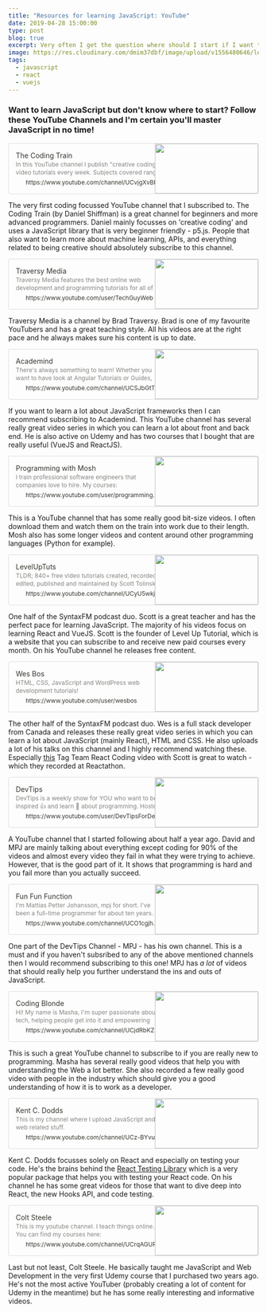 ```yaml
---
title: "Resources for learning JavaScript: YouTube"
date: 2019-04-28 15:00:00
type: post
blog: true
excerpt: Very often I get the question where should I start if I want to learn JavaScript? Besides recommending a few online courses I don't have much to fall back on. In the next few posts I have therefore collated all the resources that I have used (and still use) to learn JavaScript. We're starting with a list of YouTube channels that I follow.
image: https://res.cloudinary.com/dmim37dbf/image/upload/v1556480646/learningJS_-_YT.png
tags:
  - javascript
  - react
  - vuejs
---
```


### Want to learn JavaScript but don't know where to start? Follow these YouTube Channels and I'm certain you'll master JavaScript in no time!

<div data-block-id="5f90d3ea-f992-4460-8ea4-bfa16e00d0c9" class="notion-selectable" style="width: 100%; max-width: calc(((100vw - 0px) - 240px) - 192px); margin-top: 4px; margin-bottom: 4px;"><div><div style="display: flex;"><div class="notion-cursor-default" style="display: flex; flex-wrap: wrap-reverse; align-items: stretch; text-align: left; overflow: hidden; border: 1px solid rgba(55, 53, 47, 0.16); border-radius: 3px; position: relative; flex-grow: 1; color: rgb(55, 53, 47);"><div style="flex: 4 1 180px; min-height: 60px; overflow: hidden; text-align: left;"><a href="https://www.youtube.com/channel/UCvjgXvBlbQiydffZU7m1_aw" target="_blank" rel="noopener noreferrer nofollow" style="display: block; color: inherit; text-decoration: none; height: 100%;"><div style="cursor: pointer; user-select: none; transition: background 120ms ease-in 0s; width: 100%; display: block; padding: 14px; height: 100%;"><div style="font-size: 14px; line-height: 20px; max-height: 20px; overflow: hidden;">The Coding Train</div><div style="font-size: 12px; line-height: 16px; color: rgba(55, 53, 47, 0.6); max-height: 32px; overflow: hidden;">In this YouTube channel I publish "creative coding" video tutorials every week. Subjects covered range from the basics of programming languages like JavaScri...</div><div style="font-size: 12px; line-height: 16px; display: flex; overflow: hidden; margin-top: 4px;"><img src="https://s.ytimg.com/yts/img/favicon-vfl8qSV2F.ico" style="width: 16px; height: 16px; min-width: 16px; margin-right: 4px;"><div style="min-width: 0px; white-space: nowrap; overflow: hidden; text-overflow: ellipsis;">https://www.youtube.com/channel/UCvjgXvBlbQiydffZU7m1_aw</div></div></div></a></div><div style="flex: 1 1 180px; min-height: 80px; display: block; position: relative;"><div style="position: absolute; top: 0px; left: 0px; right: 0px; bottom: 0px;"><div style="width: 100%; height: 100%;"><img src="https://yt3.ggpht.com/a-/AAuE7mC56ctnjTBFVmFaDttL3sC26U2CRiICqBgJ-g=s900-mo-c-c0xffffffff-rj-k-no" style="display: block; object-fit: cover; border-radius: 1px; width: 100%; height: 100%;"></div></div></div></div></div></div></div>

The very first coding focussed YouTube channel that I subscribed to. The Coding Train (by Daniel Shiffman) is a great channel for beginners and more advanced programmers. Daniel mainly focusses on 'creative coding' and uses a JavaScript library that is very beginner friendly - p5.js. People that also want to learn more about machine learning, APIs, and everything related to being creative should absolutely subscribe to this channel.

<div data-block-id="ed5cca04-bb63-4b06-98fc-3a5c41a30d03" class="notion-selectable" style="width: 100%; max-width: calc(((100vw - 0px) - 240px) - 192px); margin-top: 4px; margin-bottom: 4px;"><div><div style="display: flex;"><div class="notion-cursor-default" style="display: flex; flex-wrap: wrap-reverse; align-items: stretch; text-align: left; overflow: hidden; border: 1px solid rgba(55, 53, 47, 0.16); border-radius: 3px; position: relative; flex-grow: 1; color: rgb(55, 53, 47);"><div style="flex: 4 1 180px; min-height: 60px; overflow: hidden; text-align: left;"><a href="https://www.youtube.com/user/TechGuyWeb" target="_blank" rel="noopener noreferrer nofollow" style="display: block; color: inherit; text-decoration: none; height: 100%;"><div style="cursor: pointer; user-select: none; transition: background 120ms ease-in 0s; width: 100%; display: block; padding: 14px; height: 100%;"><div style="font-size: 14px; line-height: 20px; max-height: 20px; overflow: hidden;">Traversy Media</div><div style="font-size: 12px; line-height: 16px; color: rgba(55, 53, 47, 0.6); max-height: 32px; overflow: hidden;">Traversy Media features the best online web development and programming tutorials for all of the latest web technologies including Node.js, Angular 2, React.js, PHP, Rails, HTML, CSS and much more</div><div style="font-size: 12px; line-height: 16px; display: flex; overflow: hidden; margin-top: 4px;"><img src="https://s.ytimg.com/yts/img/favicon-vfl8qSV2F.ico" style="width: 16px; height: 16px; min-width: 16px; margin-right: 4px;"><div style="min-width: 0px; white-space: nowrap; overflow: hidden; text-overflow: ellipsis;">https://www.youtube.com/user/TechGuyWeb</div></div></div></a></div><div style="flex: 1 1 180px; min-height: 80px; display: block; position: relative;"><div style="position: absolute; top: 0px; left: 0px; right: 0px; bottom: 0px;"><div style="width: 100%; height: 100%;"><img src="https://yt3.ggpht.com/a-/AAuE7mDwFmBMeUdQ9GSpatt0J9QPSC0sPLQz_4mc_A=s900-mo-c-c0xffffffff-rj-k-no" style="display: block; object-fit: cover; border-radius: 1px; width: 100%; height: 100%;"></div></div></div></div></div></div></div>

Traversy Media is a channel by Brad Traversy. Brad is one of my favourite YouTubers and has a great teaching style. All his videos are at the right pace and he always makes sure his content is up to date.

<div data-block-id="52733b5b-4db8-452d-845e-bd9100e76490" class="notion-selectable" style="width: 100%; max-width: calc(((100vw - 0px) - 240px) - 192px); margin-top: 4px; margin-bottom: 4px;"><div><div style="display: flex;"><div class="notion-cursor-default" style="display: flex; flex-wrap: wrap-reverse; align-items: stretch; text-align: left; overflow: hidden; border: 1px solid rgba(55, 53, 47, 0.16); border-radius: 3px; position: relative; flex-grow: 1; color: rgb(55, 53, 47);"><div style="flex: 4 1 180px; min-height: 60px; overflow: hidden; text-align: left;"><a href="https://www.youtube.com/channel/UCSJbGtTlrDami-tDGPUV9-w" target="_blank" rel="noopener noreferrer nofollow" style="display: block; color: inherit; text-decoration: none; height: 100%;"><div style="cursor: pointer; user-select: none; transition: background 120ms ease-in 0s; width: 100%; display: block; padding: 14px; height: 100%;"><div style="font-size: 14px; line-height: 20px; max-height: 20px; overflow: hidden;">Academind</div><div style="font-size: 12px; line-height: 16px; color: rgba(55, 53, 47, 0.6); max-height: 32px; overflow: hidden;">There's always something to learn! Whether you want to have look at Angular Tutorials or Guides, Vue.js, other Frontend Development Content or Data Science T...</div><div style="font-size: 12px; line-height: 16px; display: flex; overflow: hidden; margin-top: 4px;"><img src="https://s.ytimg.com/yts/img/favicon-vfl8qSV2F.ico" style="width: 16px; height: 16px; min-width: 16px; margin-right: 4px;"><div style="min-width: 0px; white-space: nowrap; overflow: hidden; text-overflow: ellipsis;">https://www.youtube.com/channel/UCSJbGtTlrDami-tDGPUV9-w</div></div></div></a></div><div style="flex: 1 1 180px; min-height: 80px; display: block; position: relative;"><div style="position: absolute; top: 0px; left: 0px; right: 0px; bottom: 0px;"><div style="width: 100%; height: 100%;"><img src="https://yt3.ggpht.com/a-/AAuE7mC4twuaLeHHSfnzowVpRNJ4qhyn-8_DZUSShg=s900-mo-c-c0xffffffff-rj-k-no" style="display: block; object-fit: cover; border-radius: 1px; width: 100%; height: 100%;"></div></div></div></div></div></div></div>

If you want to learn a lot about JavaScript frameworks then I can recommend subscribing to Academind. This YouTube channel has several really great video series in which you can learn a lot about front and back end. He is also active on Udemy and has two courses that I bought that are really useful (VueJS and ReactJS).

<div data-block-id="c86c48a5-cecf-400c-abc5-d2a5f9d4f2c1" class="notion-selectable" style="width: 100%; max-width: calc(((100vw - 0px) - 240px) - 192px); margin-top: 4px; margin-bottom: 4px;"><div><div style="display: flex;"><div class="notion-cursor-default" style="display: flex; flex-wrap: wrap-reverse; align-items: stretch; text-align: left; overflow: hidden; border: 1px solid rgba(55, 53, 47, 0.16); border-radius: 3px; position: relative; flex-grow: 1; color: rgb(55, 53, 47);"><div style="flex: 4 1 180px; min-height: 60px; overflow: hidden; text-align: left;"><a href="https://www.youtube.com/user/programmingwithmosh" target="_blank" rel="noopener noreferrer nofollow" style="display: block; color: inherit; text-decoration: none; height: 100%;"><div style="cursor: pointer; user-select: none; transition: background 120ms ease-in 0s; width: 100%; display: block; padding: 14px; height: 100%;"><div style="font-size: 14px; line-height: 20px; max-height: 20px; overflow: hidden;">Programming with Mosh</div><div style="font-size: 12px; line-height: 16px; color: rgba(55, 53, 47, 0.6); max-height: 32px; overflow: hidden;">I train professional software engineers that companies love to hire. My courses: http://codewithmosh.com My blog: http://programmingwithmosh.com Connect on social media: http://www.twitter.com/moshhamedani https://www.facebook.com/programmingwithmosh #python #javascript #chsarp</div><div style="font-size: 12px; line-height: 16px; display: flex; overflow: hidden; margin-top: 4px;"><img src="https://s.ytimg.com/yts/img/favicon-vfl8qSV2F.ico" style="width: 16px; height: 16px; min-width: 16px; margin-right: 4px;"><div style="min-width: 0px; white-space: nowrap; overflow: hidden; text-overflow: ellipsis;">https://www.youtube.com/user/programmingwithmosh</div></div></div></a></div><div style="flex: 1 1 180px; min-height: 80px; display: block; position: relative;"><div style="position: absolute; top: 0px; left: 0px; right: 0px; bottom: 0px;"><div style="width: 100%; height: 100%;"><img src="https://yt3.ggpht.com/a-/AAuE7mBCrbz-IwFv2CcXV5A4182dhvlR8_WZ2qBMNQ=s900-mo-c-c0xffffffff-rj-k-no" style="display: block; object-fit: cover; border-radius: 1px; width: 100%; height: 100%;"></div></div></div></div></div></div></div>

This is a YouTube channel that has some really good bit-size videos. I often download them and watch them on the train into work due to their length. Mosh also has some longer videos and content around other programming languages (Python for example).

<div data-block-id="32d61944-4899-440c-9523-ddf1460f561d" class="notion-selectable" style="width: 100%; max-width: calc(((100vw - 0px) - 240px) - 192px); margin-top: 4px; margin-bottom: 4px;"><div><div style="display: flex;"><div class="notion-cursor-default" style="display: flex; flex-wrap: wrap-reverse; align-items: stretch; text-align: left; overflow: hidden; border: 1px solid rgba(55, 53, 47, 0.16); border-radius: 3px; position: relative; flex-grow: 1; color: rgb(55, 53, 47);"><div style="flex: 4 1 180px; min-height: 60px; overflow: hidden; text-align: left;"><a href="https://www.youtube.com/channel/UCyU5wkjgQYGRB0hIHMwm2Sg" target="_blank" rel="noopener noreferrer nofollow" style="display: block; color: inherit; text-decoration: none; height: 100%;"><div style="cursor: pointer; user-select: none; transition: background 120ms ease-in 0s; width: 100%; display: block; padding: 14px; height: 100%;"><div style="font-size: 14px; line-height: 20px; max-height: 20px; overflow: hidden;">LevelUpTuts</div><div style="font-size: 12px; line-height: 16px; color: rgba(55, 53, 47, 0.6); max-height: 32px; overflow: hidden;">TLDR; 840+ free video tutorials created, recorded, edited, published and maintained by Scott Tolinski. The Story Level Up Tutorials was created in March of 2...</div><div style="font-size: 12px; line-height: 16px; display: flex; overflow: hidden; margin-top: 4px;"><img src="https://s.ytimg.com/yts/img/favicon-vfl8qSV2F.ico" style="width: 16px; height: 16px; min-width: 16px; margin-right: 4px;"><div style="min-width: 0px; white-space: nowrap; overflow: hidden; text-overflow: ellipsis;">https://www.youtube.com/channel/UCyU5wkjgQYGRB0hIHMwm2Sg</div></div></div></a></div><div style="flex: 1 1 180px; min-height: 80px; display: block; position: relative;"><div style="position: absolute; top: 0px; left: 0px; right: 0px; bottom: 0px;"><div style="width: 100%; height: 100%;"><img src="https://yt3.ggpht.com/a-/AAuE7mAIWDB1ZamlGoYIGEOk_93sWzbZnCNEqXnn8w=s900-mo-c-c0xffffffff-rj-k-no" style="display: block; object-fit: cover; border-radius: 1px; width: 100%; height: 100%;"></div></div></div></div></div></div></div>

One half of the SyntaxFM podcast duo. Scott is a great teacher and has the perfect pace for learning JavaScript. The majority of his videos focus on learning React and VueJS. Scott is the founder of Level Up Tutorial, which is a website that you can subscribe to and receive new paid courses every month. On his YouTube channel he releases free content.

<div data-block-id="079ec3cb-a762-479e-b56b-a9f52ff81bcc" class="notion-selectable" style="width: 100%; max-width: calc(((100vw - 0px) - 240px) - 192px); margin-top: 4px; margin-bottom: 4px;"><div><div style="display: flex;"><div class="notion-cursor-default" style="display: flex; flex-wrap: wrap-reverse; align-items: stretch; text-align: left; overflow: hidden; border: 1px solid rgba(55, 53, 47, 0.16); border-radius: 3px; position: relative; flex-grow: 1; color: rgb(55, 53, 47);"><div style="flex: 4 1 180px; min-height: 60px; overflow: hidden; text-align: left;"><a href="https://www.youtube.com/user/wesbos" target="_blank" rel="noopener noreferrer nofollow" style="display: block; color: inherit; text-decoration: none; height: 100%;"><div style="cursor: pointer; user-select: none; transition: background 120ms ease-in 0s; width: 100%; display: block; padding: 14px; height: 100%;"><div style="font-size: 14px; line-height: 20px; max-height: 20px; overflow: hidden;">Wes Bos</div><div style="font-size: 12px; line-height: 16px; color: rgba(55, 53, 47, 0.6); max-height: 32px; overflow: hidden;">HTML, CSS, JavaScript and WordPress web development tutorials!</div><div style="font-size: 12px; line-height: 16px; display: flex; overflow: hidden; margin-top: 4px;"><img src="https://s.ytimg.com/yts/img/favicon-vfl8qSV2F.ico" style="width: 16px; height: 16px; min-width: 16px; margin-right: 4px;"><div style="min-width: 0px; white-space: nowrap; overflow: hidden; text-overflow: ellipsis;">https://www.youtube.com/user/wesbos</div></div></div></a></div><div style="flex: 1 1 180px; min-height: 80px; display: block; position: relative;"><div style="position: absolute; top: 0px; left: 0px; right: 0px; bottom: 0px;"><div style="width: 100%; height: 100%;"><img src="https://yt3.ggpht.com/a-/AAuE7mANQu0Jqo92dvIUUTie-5QqGlTKYK7M15bxwg=s900-mo-c-c0xffffffff-rj-k-no" style="display: block; object-fit: cover; border-radius: 1px; width: 100%; height: 100%;"></div></div></div></div></div></div></div>

The other half of the SyntaxFM podcast duo. Wes is a full stack developer from Canada and releases these really great video series in which you can learn a lot about JavaScript (mainly React), HTML and CSS. He also uploads a lot of his talks on this channel and I highly recommend watching these. Especially [this](https://www.youtube.com/watch?v=181JRA0Y_zo) Tag Team React Coding video with Scott is great to watch - which they recorded at Reactathon.

<div data-block-id="42c3acba-6f24-4f75-9c09-51537503b97e" class="notion-selectable" style="width: 100%; max-width: calc(((100vw - 0px) - 240px) - 192px); margin-top: 4px; margin-bottom: 4px;"><div><div style="display: flex;"><div class="notion-cursor-default" style="display: flex; flex-wrap: wrap-reverse; align-items: stretch; text-align: left; overflow: hidden; border: 1px solid rgba(55, 53, 47, 0.16); border-radius: 3px; position: relative; flex-grow: 1; color: rgb(55, 53, 47);"><div style="flex: 4 1 180px; min-height: 60px; overflow: hidden; text-align: left;"><a href="https://www.youtube.com/user/DevTipsForDesigners" target="_blank" rel="noopener noreferrer nofollow" style="display: block; color: inherit; text-decoration: none; height: 100%;"><div style="cursor: pointer; user-select: none; transition: background 120ms ease-in 0s; width: 100%; display: block; padding: 14px; height: 100%;"><div style="font-size: 14px; line-height: 20px; max-height: 20px; overflow: hidden;">DevTips</div><div style="font-size: 12px; line-height: 16px; color: rgba(55, 53, 47, 0.6); max-height: 32px; overflow: hidden;">DevTips is a weekly show for YOU who want to be inspired 👍 and learn 🖖 about programming. Hosted by David and MPJ - two notorious bug generators 💖 and teachers 🤗. Exploring code together and learning programming along the way - yay! Videos are released on FRIDAYs at 08:00 GMT.</div><div style="font-size: 12px; line-height: 16px; display: flex; overflow: hidden; margin-top: 4px;"><img src="https://s.ytimg.com/yts/img/favicon-vfl8qSV2F.ico" style="width: 16px; height: 16px; min-width: 16px; margin-right: 4px;"><div style="min-width: 0px; white-space: nowrap; overflow: hidden; text-overflow: ellipsis;">https://www.youtube.com/user/DevTipsForDesigners</div></div></div></a></div><div style="flex: 1 1 180px; min-height: 80px; display: block; position: relative;"><div style="position: absolute; top: 0px; left: 0px; right: 0px; bottom: 0px;"><div style="width: 100%; height: 100%;"><img src="https://yt3.ggpht.com/a-/AAuE7mBU2dqTyWydyi0pvVTq1y4KeYNsTa1wzXSXpA=s900-mo-c-c0xffffffff-rj-k-no" style="display: block; object-fit: cover; border-radius: 1px; width: 100%; height: 100%;"></div></div></div></div></div></div></div>

A YouTube channel that I started following about half a year ago. David and MPJ are mainly talking about everything except coding for 90% of the videos and almost every video they fail in what they were trying to achieve. However, that is the good part of it. It shows that programming is hard and you fail more than you actually succeed.

<div data-block-id="2e28a9f2-9dce-4905-8cf9-c19abe070a06" class="notion-selectable" style="width: 100%; max-width: calc(((100vw - 0px) - 240px) - 192px); margin-top: 4px; margin-bottom: 4px;"><div><div style="display: flex;"><div class="notion-cursor-default" style="display: flex; flex-wrap: wrap-reverse; align-items: stretch; text-align: left; overflow: hidden; border: 1px solid rgba(55, 53, 47, 0.16); border-radius: 3px; position: relative; flex-grow: 1; color: rgb(55, 53, 47);"><div style="flex: 4 1 180px; min-height: 60px; overflow: hidden; text-align: left;"><a href="https://www.youtube.com/channel/UCO1cgjhGzsSYb1rsB4bFe4Q" target="_blank" rel="noopener noreferrer nofollow" style="display: block; color: inherit; text-decoration: none; height: 100%;"><div style="cursor: pointer; user-select: none; transition: background 120ms ease-in 0s; width: 100%; display: block; padding: 14px; height: 100%;"><div style="font-size: 14px; line-height: 20px; max-height: 20px; overflow: hidden;">Fun Fun Function</div><div style="font-size: 12px; line-height: 16px; color: rgba(55, 53, 47, 0.6); max-height: 32px; overflow: hidden;">I'm Mattias Petter Johansson, mpj for short. I've been a full-time programmer for about ten years. Among others, I've worked for Absolut Vodka, Blackberry an...</div><div style="font-size: 12px; line-height: 16px; display: flex; overflow: hidden; margin-top: 4px;"><img src="https://s.ytimg.com/yts/img/favicon-vfl8qSV2F.ico" style="width: 16px; height: 16px; min-width: 16px; margin-right: 4px;"><div style="min-width: 0px; white-space: nowrap; overflow: hidden; text-overflow: ellipsis;">https://www.youtube.com/channel/UCO1cgjhGzsSYb1rsB4bFe4Q</div></div></div></a></div><div style="flex: 1 1 180px; min-height: 80px; display: block; position: relative;"><div style="position: absolute; top: 0px; left: 0px; right: 0px; bottom: 0px;"><div style="width: 100%; height: 100%;"><img src="https://yt3.ggpht.com/a-/AAuE7mD1SwDIaVGQ3iibAEERARWsUfI9EZGLf75_fA=s900-mo-c-c0xffffffff-rj-k-no" style="display: block; object-fit: cover; border-radius: 1px; width: 100%; height: 100%;"></div></div></div></div></div></div></div>

One part of the DevTips Channel - MPJ - has his own channel. This is a must and if you haven't subsribed to any of the above mentioned channels then I would recommend subscribing to this one! MPJ has _a lot_ of videos that should really help you further understand the ins and outs of JavaScript.

<div data-block-id="7e0892d8-5a27-4e1c-b9a4-d60bec6c7f5c" class="notion-selectable" style="width: 100%; max-width: calc(((100vw - 0px) - 240px) - 192px); margin-top: 4px; margin-bottom: 4px;"><div><div style="display: flex;"><div class="notion-cursor-default" style="display: flex; flex-wrap: wrap-reverse; align-items: stretch; text-align: left; overflow: hidden; border: 1px solid rgba(55, 53, 47, 0.16); border-radius: 3px; position: relative; flex-grow: 1; color: rgb(55, 53, 47);"><div style="flex: 4 1 180px; min-height: 60px; overflow: hidden; text-align: left;"><a href="https://www.youtube.com/channel/UCjdRbKZ494DfZ4zeX19rICw" target="_blank" rel="noopener noreferrer nofollow" style="display: block; color: inherit; text-decoration: none; height: 100%;"><div style="cursor: pointer; user-select: none; transition: background 120ms ease-in 0s; width: 100%; display: block; padding: 14px; height: 100%;"><div style="font-size: 14px; line-height: 20px; max-height: 20px; overflow: hidden;">Coding Blonde</div><div style="font-size: 12px; line-height: 16px; color: rgba(55, 53, 47, 0.6); max-height: 32px; overflow: hidden;">Hi! My name is Masha, I'm super passionate about tech, helping people get into it and empowering women in the industry. I've created Coding Blonde back when ...</div><div style="font-size: 12px; line-height: 16px; display: flex; overflow: hidden; margin-top: 4px;"><img src="https://s.ytimg.com/yts/img/favicon-vfl8qSV2F.ico" style="width: 16px; height: 16px; min-width: 16px; margin-right: 4px;"><div style="min-width: 0px; white-space: nowrap; overflow: hidden; text-overflow: ellipsis;">https://www.youtube.com/channel/UCjdRbKZ494DfZ4zeX19rICw</div></div></div></a></div><div style="flex: 1 1 180px; min-height: 80px; display: block; position: relative;"><div style="position: absolute; top: 0px; left: 0px; right: 0px; bottom: 0px;"><div style="width: 100%; height: 100%;"><img src="https://yt3.ggpht.com/a-/AAuE7mBGN9YMnLM1uA5DPMHbE_rfe_zIoV73I7SV-g=s900-mo-c-c0xffffffff-rj-k-no" style="display: block; object-fit: cover; border-radius: 1px; width: 100%; height: 100%;"></div></div></div></div></div></div></div>

This is such a great YouTube channel to subscribe to if you are really new to programming. Masha has several really good videos that help you with understanding the Web a lot better. She also recorded a few really good video with people in the industry which should give you a good understanding of how it is to work as a developer.

<div data-block-id="b341f91d-c0c9-4624-a585-67a9d87462cf" class="notion-selectable" style="width: 100%; max-width: calc(((100vw - 0px) - 240px) - 192px); margin-top: 4px; margin-bottom: 4px;"><div><div style="display: flex;"><div class="notion-cursor-default" style="display: flex; flex-wrap: wrap-reverse; align-items: stretch; text-align: left; overflow: hidden; border: 1px solid rgba(55, 53, 47, 0.16); border-radius: 3px; position: relative; flex-grow: 1; color: rgb(55, 53, 47);"><div style="flex: 4 1 180px; min-height: 60px; overflow: hidden; text-align: left;"><a href="https://www.youtube.com/channel/UCz-BYvuntVRt_VpfR6FKXJw" target="_blank" rel="noopener noreferrer nofollow" style="display: block; color: inherit; text-decoration: none; height: 100%;"><div style="cursor: pointer; user-select: none; transition: background 120ms ease-in 0s; width: 100%; display: block; padding: 14px; height: 100%;"><div style="font-size: 14px; line-height: 20px; max-height: 20px; overflow: hidden;">Kent C. Dodds</div><div style="font-size: 12px; line-height: 16px; color: rgba(55, 53, 47, 0.6); max-height: 32px; overflow: hidden;">This is my channel where I upload JavaScript and web related stuff.</div><div style="font-size: 12px; line-height: 16px; display: flex; overflow: hidden; margin-top: 4px;"><img src="https://s.ytimg.com/yts/img/favicon-vfl8qSV2F.ico" style="width: 16px; height: 16px; min-width: 16px; margin-right: 4px;"><div style="min-width: 0px; white-space: nowrap; overflow: hidden; text-overflow: ellipsis;">https://www.youtube.com/channel/UCz-BYvuntVRt_VpfR6FKXJw</div></div></div></a></div><div style="flex: 1 1 180px; min-height: 80px; display: block; position: relative;"><div style="position: absolute; top: 0px; left: 0px; right: 0px; bottom: 0px;"><div style="width: 100%; height: 100%;"><img src="https://yt3.ggpht.com/a-/AAuE7mBMl7456Eh8Ng6aTwdLddLgrifalWTZZCU-xQ=s900-mo-c-c0xffffffff-rj-k-no" style="display: block; object-fit: cover; border-radius: 1px; width: 100%; height: 100%;"></div></div></div></div></div></div></div>

Kent C. Dodds focusses solely on React and especially on testing your code. He's the brains behind the [React Testing Library](https://github.com/testing-library/react-testing-library) which is a very popular package that helps you with testing your React code. On his channel he has some great videos for those that want to dive deep into React, the new Hooks API, and code testing.

<div data-block-id="77fe99d3-5703-481c-b5a7-1a052f6c6008" class="notion-selectable" style="width: 100%; max-width: calc(((100vw - 0px) - 240px) - 192px); margin-top: 4px; margin-bottom: 4px;"><div><div style="display: flex;"><div class="notion-cursor-default" style="display: flex; flex-wrap: wrap-reverse; align-items: stretch; text-align: left; overflow: hidden; border: 1px solid rgba(55, 53, 47, 0.16); border-radius: 3px; position: relative; flex-grow: 1; color: rgb(55, 53, 47);"><div style="flex: 4 1 180px; min-height: 60px; overflow: hidden; text-align: left;"><a href="https://www.youtube.com/channel/UCrqAGUPPMOdo0jfQ6grikZw" target="_blank" rel="noopener noreferrer nofollow" style="display: block; color: inherit; text-decoration: none; height: 100%;"><div style="cursor: pointer; user-select: none; transition: background 120ms ease-in 0s; width: 100%; display: block; padding: 14px; height: 100%;"><div style="font-size: 14px; line-height: 20px; max-height: 20px; overflow: hidden;">Colt Steele</div><div style="font-size: 12px; line-height: 16px; color: rgba(55, 53, 47, 0.6); max-height: 32px; overflow: hidden;">This is my youtube channel. I teach things online. You can find my courses here: https://www.udemy.com/user/coltsteele/</div><div style="font-size: 12px; line-height: 16px; display: flex; overflow: hidden; margin-top: 4px;"><img src="https://s.ytimg.com/yts/img/favicon-vfl8qSV2F.ico" style="width: 16px; height: 16px; min-width: 16px; margin-right: 4px;"><div style="min-width: 0px; white-space: nowrap; overflow: hidden; text-overflow: ellipsis;">https://www.youtube.com/channel/UCrqAGUPPMOdo0jfQ6grikZw</div></div></div></a></div><div style="flex: 1 1 180px; min-height: 80px; display: block; position: relative;"><div style="position: absolute; top: 0px; left: 0px; right: 0px; bottom: 0px;"><div style="width: 100%; height: 100%;"><img src="https://yt3.ggpht.com/a-/AAuE7mCCe35GQivI_Xb4Fy3usl4zG6xSxjabq8bVUg=s900-mo-c-c0xffffffff-rj-k-no" style="display: block; object-fit: cover; border-radius: 1px; width: 100%; height: 100%;"></div></div></div></div></div></div></div>

Last but not least, Colt Steele. He basically taught me JavaScript and Web Development in the very first Udemy course that I purchased two years ago. He's not the most active YouTuber (probably creating a lot of content for Udemy in the meantime) but he has some really interesting and informative videos.
